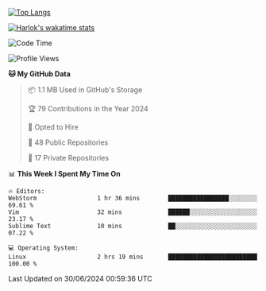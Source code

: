 [![Top Langs](https://github-readme-stats.vercel.app/api/top-langs/?username=remisiki&theme=dracula&layout=compact&hide=Jupyter%20Notebook,CSS,HTML&langs_count=10&exclude_repo=GMM-Demux-GUI)](https://github.com/anuraghazra/github-readme-stats)

[![Harlok's wakatime stats](https://github-readme-stats.vercel.app/api/wakatime?username=@remisiki&theme=dracula&layout=compact&langs_count=10&hide=other,html,css,text,json,markdown,jupyter)](https://github.com/anuraghazra/github-readme-stats)

<!--START_SECTION:waka-->
![Code Time](http://img.shields.io/badge/Code%20Time-838%20hrs%2042%20mins-blue)

![Profile Views](http://img.shields.io/badge/Profile%20Views-2-blue)

**🐱 My GitHub Data** 

> 📦 1.1 MB Used in GitHub's Storage 
 > 
> 🏆 79 Contributions in the Year 2024
 > 
> 💼 Opted to Hire
 > 
> 📜 48 Public Repositories 
 > 
> 🔑 17 Private Repositories 
 > 
📊 **This Week I Spent My Time On** 

```text
🔥 Editors: 
WebStorm                 1 hr 36 mins        █████████████████░░░░░░░░   69.61 % 
Vim                      32 mins             ██████░░░░░░░░░░░░░░░░░░░   23.17 % 
Sublime Text             10 mins             ██░░░░░░░░░░░░░░░░░░░░░░░   07.22 % 

💻 Operating System: 
Linux                    2 hrs 19 mins       █████████████████████████   100.00 % 
```


 Last Updated on 30/06/2024 00:59:36 UTC
<!--END_SECTION:waka-->
